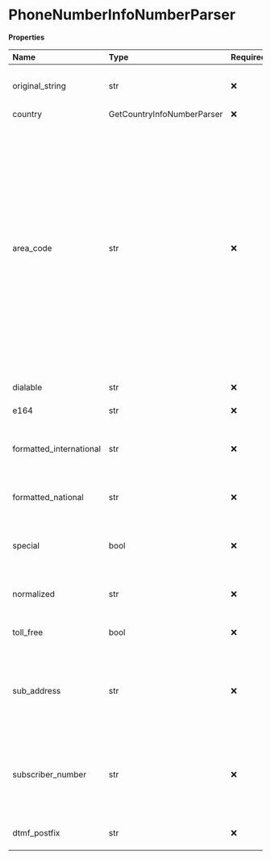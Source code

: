 # PhoneNumberInfoNumberParser

**Properties**

| Name                    | Type                       | Required | Description                                                                                                                                                                                                                                                                                                                                                                                                                                                              |
| :---------------------- | :------------------------- | :------- | :----------------------------------------------------------------------------------------------------------------------------------------------------------------------------------------------------------------------------------------------------------------------------------------------------------------------------------------------------------------------------------------------------------------------------------------------------------------------- |
| original_string         | str                        | ❌       | Original phone number string as it was passed in the request                                                                                                                                                                                                                                                                                                                                                                                                             |
| country                 | GetCountryInfoNumberParser | ❌       |                                                                                                                                                                                                                                                                                                                                                                                                                                                                          |
| area_code               | str                        | ❌       | Area code of location. The portion of the [E.164](https://www.itu.int/rec/T-REC-E.164-201011-I) number that identifies a specific geographic region/numbering area of the national numbering plan (NANP); that can be summarized as `NPA-NXX-xxxx` and covers Canada, the United States, parts of the Caribbean Sea, and some Atlantic and Pacific islands. See [North American Numbering Plan](https://en.wikipedia.org/wiki/North_American_Numbering_Plan) for details |
| dialable                | str                        | ❌       | Dialing format of a phone number                                                                                                                                                                                                                                                                                                                                                                                                                                         |
| e164                    | str                        | ❌       | Phone number in [E.164](https://www.itu.int/rec/T-REC-E.164-201011-I) format                                                                                                                                                                                                                                                                                                                                                                                             |
| formatted_international | str                        | ❌       | The formatted phone number string in international format                                                                                                                                                                                                                                                                                                                                                                                                                |
| formatted_national      | str                        | ❌       | The formatted phone number string in domestic format                                                                                                                                                                                                                                                                                                                                                                                                                     |
| special                 | bool                       | ❌       | Indicates if the number is in a special format (for example N11 code)'                                                                                                                                                                                                                                                                                                                                                                                                   |
| normalized              | str                        | ❌       | Phone number in [E.164](https://www.itu.int/rec/T-REC-E.164-201011-I) format without plus sign ('+')                                                                                                                                                                                                                                                                                                                                                                     |
| toll_free               | bool                       | ❌       | Indicates if the number is toll free                                                                                                                                                                                                                                                                                                                                                                                                                                     |
| sub_address             | str                        | ❌       | Sub-Address. The portion of the number that identifies a subscriber into the subscriber internal (non-public) network.                                                                                                                                                                                                                                                                                                                                                   |
| subscriber_number       | str                        | ❌       | Subscriber number. The portion of the [E.164](https://www.itu.int/rec/T-REC-E.164-201011-I) number that identifies a subscriber in a network or numbering area.                                                                                                                                                                                                                                                                                                          |
| dtmf_postfix            | str                        | ❌       | DTMF (Dual Tone Multi-Frequency) postfix                                                                                                                                                                                                                                                                                                                                                                                                                                 |

<!-- This file was generated by liblab | https://liblab.com/ -->
